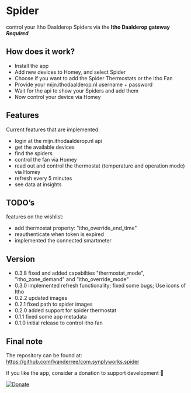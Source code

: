 # Spider

control your Itho Daalderop Spiders via the **Itho Daalderop gateway** ***Required***

## How does it work?

* Install the app
* Add new devices to Homey, and select Spider
* Choose if you want to add the Spider Thermostats or the Itho Fan
* Provide your mijn.ithodaalderop.nl username + password
* Wait for the api to show your Spiders and add them
* Now control your device via Homey 

## Features

Current features that are implemented:

* login at the mijn.ithodaalderop.nl api
* get the available devices
* find the spiders
* control the fan via Homey
* read out and control the thermostat (temperature and operation mode) via Homey
* refresh every 5 minutes
* see data at insights

## TODO’s

features on the wishlist:

* add thermostat property: "itho_override_end_time"
* reauthenticate when token is expired
* implemented the connected smartmeter

## Version

* 0.3.8 fixed and added capabilties "thermostat_mode", "itho_zone_demand" and "itho_override_mode"
* 0.3.0 implemented refresh functionality; fixed some bugs; Use icons of Itho
* 0.2.2 updated images
* 0.2.1 fixed path to spider images
* 0.2.0 added support for spider thermostat
* 0.1.1 fixed some app metadata
* 0.1.0 initial release to control itho fan

## Final note

The repository can be found at: https://github.com/lvanderree/com.synplyworks.spider

If you like the app, consider a donation to support development :beer: 

[![Donate][pp-donate-image]][pp-donate-link]

[pp-donate-link]: https://paypal.me/lvanderree
[pp-donate-image]: https://img.shields.io/badge/Donate-PayPal-green.svg